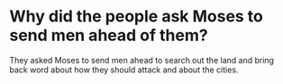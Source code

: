 # Why did the people ask Moses to send men ahead of them?

They asked Moses to send men ahead to search out the land and bring back word about how they should attack and about the cities.
